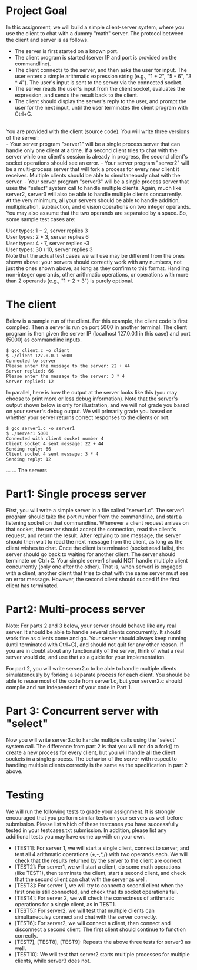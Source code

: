 # Project Goal

In this assignment, we will build a simple client-server system, where you use the client to chat with a dummy "math" server. The protocol between the client and server is as follows.

- The server is first started on a known port.
- The client program is started (server IP and port is provided on the commandline).
- The client connects to the server, and then asks the user for input. The user enters a simple arithmatic expression string (e.g., "1 + 2", "5 - 6", "3 * 4"). The user's input is sent to the server via the connected socket.
- The server reads the user's input from the client socket, evaluates the expression, and sends the result back to the client.
- The client should display the server's reply to the user, and prompt the user for the next input, until the user terminates the client program with Ctrl+C.
<br>
You are provided with the client (source code). You will write three versions of the server: <br>
- Your server program "server1" will be a single process server that can handle only one client at a time. If a second client  tries to chat with the server while one client's session is already in progress, the second client's socket operations should see an error.
- Your server program "server2" will be a multi-process server that will fork a process for every new client it receives. Multiple clients should be able to simultaneously chat with the server.
- Your server program "server3" will be a single process server that uses the "select" system call to handle multiple clients. Again, much like server2, server3 will also be able to handle multiple clients concurrently.
<br>
At the very minimum, all your servers should be able to handle addition, multiplication, subtraction, and division operations on two integer operands. You may also assume that the two operands are separated by a space. So, some sample test cases are:<br>

User types: 1 + 2, server replies 3 <br>
User types: 2 * 3, server replies 6 <br>
User types: 4 - 7, server replies -3 <br>
User types: 30 / 10, server replies 3 <br>
Note that the actual test cases we will use may be different from the ones shown above: your servers should correctly work with any numbers, not just the ones shown above, as long as they confirm to this format. Handling non-integer operands, other arithmatic operations, or operations with more than 2 operands (e.g., "1 + 2 + 3") is purely optional. <br>

# The client
Below is a sample run of the client. For this example, the client code is first compiled. Then a server is run on port 5000 in another terminal. The client program is then given the server IP (localhost 127.0.0.1 in this case) and port (5000) as commandline inputs. <br>
```
$ gcc client.c -o client 
$ ./client 127.0.0.1 5000 
Connected to server 
Please enter the message to the server: 22 + 44   
Server replied: 66   
Please enter the message to the server: 3 * 4    
Server replied: 12  
```

In parallel, here is how the output at the server looks like this (you may choose to print more or less debug information). Note that the server's output shown below is only for illustration, and we will not grade you based on your server's debug output. We will primarily grade you based on whether your server returns correct responses to the clients or not.

```
$ gcc server1.c -o server1
$ ./server1 5000
Connected with client socket number 4
Client socket 4 sent message: 22 + 44
Sending reply: 66
Client socket 4 sent message: 3 * 4
Sending reply: 12
```
...
...
The servers

# Part1: Single process server

First, you will write a simple server in a file called "server1.c". The server1 program should take the port number from the commandline, and start a listening socket on that commandline. Whenever a client request arrives on that socket, the server should accept the connection, read the client's request, and return the result. After replying to one message, the server should then wait to read the next message from the client, as long as the client wishes to chat. Once the client is terminated (socket read fails), the server should go back to waiting for another client. The server should terminate on Ctrl+C.
Your simple server1 should NOT handle multiple client concurrently (only one after the other). That is, when server1 is engaged with a client, another client that tries to chat with the same server must see an error message. However, the second client should succed if the first client has terminated.

# Part2: Multi-process server

Note: For parts 2 and 3 below, your server should behave like any real server. It should be able to handle several clients concurrently. It should work fine as clients come and go. Your server should always keep running (until terminated with Ctrl+C), and should not quit for any other reason. If you are in doubt about any functionality of the server, think of what a real server would do, and use that as a guide for your implementation.

For part 2, you will write server2.c to be able to handle multiple clients simulatenously by forking a separate process for each client. You should be able to reuse most of the code from server1.c, but your server2.c should compile and run independent of your code in Part 1.

# Part 3: Concurrent server with "select"

Now you will write server3.c to handle multiple calls using the "select" system call. The difference from part 2 is that you will not do a fork() to create a new process for every client, but you will handle all the client sockets in a single process. The behavior of the server with respect to handling multiple clients correctly is the same as the specification in part 2 above.



# Testing
We will run the following tests to grade your assignment. It is strongly encouraged that you perform similar tests on your servers as well before submission. Please list which of these testcases you have successfully tested in your testcases.txt submission. In addition, please list any additional tests you may have come up with on your own.
- [TEST1]: For server 1, we will start a single client, connect to server, and test all 4 arithmatic operations (+,-,*,/) with two operands each. We will check that the results returned by the server to the client are correct.
- [TEST2]: For server1, we will start a client, do some math operations (like TEST1), then terminate the client, start a second client, and check that the second client can chat with the server as well.
- [TEST3]: For server 1, we will try to connect a second client when the first one is still connected, and check that its socket operations fail.
- [TEST4]: For server 2, we will check the correctness of arithmatic operations for a single client, as in TEST1.
- [TEST5]: For server2, we will test that multiple clients can simultaneoulsy connect and chat with the server correctly.
- [TEST6]: For server2, we will connect a client, then connect and disconnect a second client. The first client should continue to function correctly.
- [TEST7], [TEST8], [TEST9]: Repeats the above three tests for server3 as well.
- [TEST10]: We will test that server2 starts multiple processes for multiple clients, while server3 does not.
